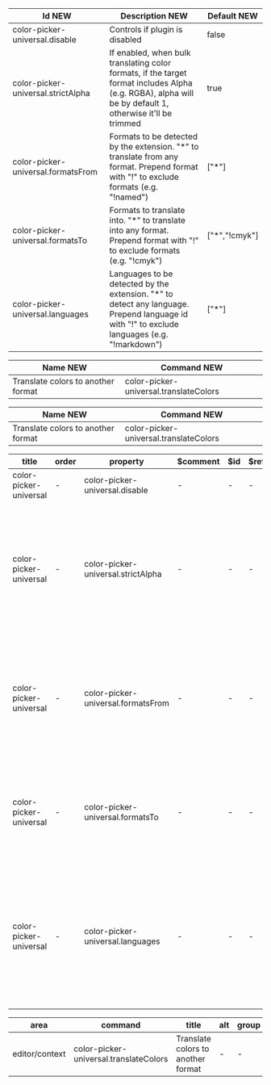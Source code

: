 [//]: # "vscode-table-configuration(property:Id NEW|description:Description NEW|default:Default NEW)"

| Id NEW                             | Description NEW                                                                                                                                          | Default NEW    |
| ---------------------------------- | -------------------------------------------------------------------------------------------------------------------------------------------------------- | -------------- |
| color-picker-universal.disable     | Controls if plugin is disabled                                                                                                                           | false          |
| color-picker-universal.strictAlpha | If enabled, when bulk translating color formats, if the target format includes Alpha (e.g. RGBA), alpha will be by default 1, otherwise it'll be trimmed | true           |
| color-picker-universal.formatsFrom | Formats to be detected by the extension. "\*" to translate from any format. Prepend format with "!" to exclude formats (e.g. "!named")                   | ["\*"]         |
| color-picker-universal.formatsTo   | Formats to translate into. "\*" to translate into any format. Prepend format with "!" to exclude formats (e.g. "!cmyk")                                  | ["\*","!cmyk"] |
| color-picker-universal.languages   | Languages to be detected by the extension. "\*" to detect any language. Prepend language id with "!" to exclude languages (e.g. "!markdown")             | ["\*"]         |

[//]: # "vscode-table-commands(title:Name NEW|command:Command NEW)"

| Name NEW                           | Command NEW                            |
| ---------------------------------- | -------------------------------------- |
| Translate colors to another format | color-picker-universal.translateColors |

[//]: # "vscode-table-menus(title:Name NEW|command:Command NEW)"

| Name NEW                           | Command NEW                            |
| ---------------------------------- | -------------------------------------- |
| Translate colors to another format | color-picker-universal.translateColors |

[//]: # "vscode-table-authentication(id|label)"
[//]: # "vscode-table-breakpoints(language|when)"
[//]: # "vscode-table-codeActions(description|kind|title|languages)"
[//]: # "vscode-table-colors(dark|highContrast|highContrastLight|light|description|id)"
[//]: # "vscode-table-configuration(title|order|property|$comment|$id|$ref|$schema|additionalItems|additionalProperties|allOf|anyOf|const|contains|contentEncoding|contentMediaType|default|definitions|dependencies|deprecationMessage|description|editPresentation|else|enum|enumDescriptions|enumItemLabels|examples|exclusiveMaximum|exclusiveMinimum|format|if|ignoreSync|items|markdownDeprecationMessage|markdownDescription|markdownEnumDescriptions|maximum|maxItems|maxLength|maxProperties|minimum|minItems|minLength|minProperties|multipleOf|not|oneOf|order|pattern|patternProperties|properties|propertyNames|readOnly|required|scope|then|title|type|uniqueItems)"

| title                  | order | property                           | $comment | $id | $ref | $schema | additionalItems | additionalProperties | allOf | anyOf | const | contains | contentEncoding | contentMediaType | default        | definitions | dependencies | deprecationMessage | description                                                                                                                                              | editPresentation | else | enum | enumDescriptions | enumItemLabels | examples                                                                                                                                                                                                                                                                                                                                                                                                                                                                                                                                                                                                                                           | exclusiveMaximum | exclusiveMinimum | format | if | ignoreSync | items                                                                                                                                                                                                                                                                                                                                                                                                                                                                                                                                                                                                                                      | markdownDeprecationMessage | markdownDescription | markdownEnumDescriptions | maximum | maxItems | maxLength | maxProperties | minimum | minItems | minLength | minProperties | multipleOf | not | oneOf | pattern | patternProperties | properties | propertyNames | readOnly | required | scope | then | type    | uniqueItems |
| ---------------------- | ----- | ---------------------------------- | -------- | --- | ---- | ------- | --------------- | -------------------- | ----- | ----- | ----- | -------- | --------------- | ---------------- | -------------- | ----------- | ------------ | ------------------ | -------------------------------------------------------------------------------------------------------------------------------------------------------- | ---------------- | ---- | ---- | ---------------- | -------------- | -------------------------------------------------------------------------------------------------------------------------------------------------------------------------------------------------------------------------------------------------------------------------------------------------------------------------------------------------------------------------------------------------------------------------------------------------------------------------------------------------------------------------------------------------------------------------------------------------------------------------------------------------- | ---------------- | ---------------- | ------ | -- | ---------- | ------------------------------------------------------------------------------------------------------------------------------------------------------------------------------------------------------------------------------------------------------------------------------------------------------------------------------------------------------------------------------------------------------------------------------------------------------------------------------------------------------------------------------------------------------------------------------------------------------------------------------------------ | -------------------------- | ------------------- | ------------------------ | ------- | -------- | --------- | ------------- | ------- | -------- | --------- | ------------- | ---------- | --- | ----- | ------- | ----------------- | ---------- | ------------- | -------- | -------- | ----- | ---- | ------- | ----------- |
| color-picker-universal | -     | color-picker-universal.disable     | -        | -   | -    | -       | -               | -                    | -     | -     | -     | -        | -               | -                | false          | -           | -            | -                  | Controls if plugin is disabled                                                                                                                           | -                | -    | -    | -                | -              | -                                                                                                                                                                                                                                                                                                                                                                                                                                                                                                                                                                                                                                                  | -                | -                | -      | -  | -          | -                                                                                                                                                                                                                                                                                                                                                                                                                                                                                                                                                                                                                                          | -                          | -                   | -                        | -       | -        | -         | -             | -       | -        | -         | -             | -          | -   | -     | -       | -                 | -          | -             | -        | -        | -     | -    | boolean | -           |
| color-picker-universal | -     | color-picker-universal.strictAlpha | -        | -   | -    | -       | -               | -                    | -     | -     | -     | -        | -               | -                | true           | -           | -            | -                  | If enabled, when bulk translating color formats, if the target format includes Alpha (e.g. RGBA), alpha will be by default 1, otherwise it'll be trimmed | -                | -    | -    | -                | -              | -                                                                                                                                                                                                                                                                                                                                                                                                                                                                                                                                                                                                                                                  | -                | -                | -      | -  | -          | -                                                                                                                                                                                                                                                                                                                                                                                                                                                                                                                                                                                                                                          | -                          | -                   | -                        | -       | -        | -         | -             | -       | -        | -         | -             | -          | -   | -     | -       | -                 | -          | -             | -        | -        | -     | -    | boolean | -           |
| color-picker-universal | -     | color-picker-universal.formatsFrom | -        | -   | -    | -       | -               | -                    | -     | -     | -     | -        | -               | -                | ["\*"]         | -           | -            | -                  | Formats to be detected by the extension. "\*" to translate from any format. Prepend format with "!" to exclude formats (e.g. "!named")                   | -                | -    | -    | -                | -              | [["\*","!named"],["cmyk","hex","hsl","hwb","named","rgb"]]                                                                                                                                                                                                                                                                                                                                                                                                                                                                                                                                                                                         | -                | -                | -      | -  | -          | {"title":"Format to be detected","type":"string","examples":["\*","cmyk","hex","hsl","hwb","named","rgb"]}                                                                                                                                                                                                                                                                                                                                                                                                                                                                                                                                 | -                          | -                   | -                        | -       | -        | -         | -             | -       | -        | -         | -             | -          | -   | -     | -       | -                 | -          | -             | -        | -        | -     | -    | array   | -           |
| color-picker-universal | -     | color-picker-universal.formatsTo   | -        | -   | -    | -       | -               | -                    | -     | -     | -     | -        | -               | -                | ["\*","!cmyk"] | -           | -            | -                  | Formats to translate into. "\*" to translate into any format. Prepend format with "!" to exclude formats (e.g. "!cmyk")                                  | -                | -    | -    | -                | -              | [["\*","!cmyk","!hwb"],["cmyk","hex","hsl","hwb","named","rgb"]]                                                                                                                                                                                                                                                                                                                                                                                                                                                                                                                                                                                   | -                | -                | -      | -  | -          | {"title":"Format to be translated into","type":"string","examples":["\*","cmyk","hex","hsl","hwb","named","rgb"]}                                                                                                                                                                                                                                                                                                                                                                                                                                                                                                                          | -                          | -                   | -                        | -       | -        | -         | -             | -       | -        | -         | -             | -          | -   | -     | -       | -                 | -          | -             | -        | -        | -     | -    | array   | -           |
| color-picker-universal | -     | color-picker-universal.languages   | -        | -   | -    | -       | -               | -                    | -     | -     | -     | -        | -               | -                | ["\*"]         | -           | -            | -                  | Languages to be detected by the extension. "\*" to detect any language. Prepend language id with "!" to exclude languages (e.g. "!markdown")             | -                | -    | -    | -                | -              | [["\*","!css","!less","!scss","!sass"],["\*","!plaintext","!markdown"],["abap","bat","bibtex","clojure","coffeescript","c","cpp","csharp","cuda-cpp","css","diff","dockerfile","fsharp","git-commit","git-rebase","go","groovy","handlebars","haml","html","ini","java","javascript","javascriptreact","json","jsonc","latex","less","lua","makefile","markdown","objective-c","objective-cpp","perl","perl6","php","plaintext","powershell","jade","pug","python","r","razor","ruby","rust","scss","sass","shaderlab","shellscript","slim","sql","stylus","swift","typescript","typescriptreact","tex","vb","vue","vue-html","xml","xsl","yaml"]] | -                | -                | -      | -  | -          | {"title":"Language identifier","type":"string","examples":["\*","abap","bat","bibtex","clojure","coffeescript","c","cpp","csharp","cuda-cpp","css","diff","dockerfile","fsharp","git-commit","git-rebase","go","groovy","handlebars","haml","html","ini","java","javascript","javascriptreact","json","jsonc","latex","less","lua","makefile","markdown","objective-c","objective-cpp","perl","perl6","php","plaintext","powershell","jade","pug","python","r","razor","ruby","rust","scss","sass","shaderlab","shellscript","slim","sql","stylus","swift","typescript","typescriptreact","tex","vb","vue","vue-html","xml","xsl","yaml"]} | -                          | -                   | -                        | -       | -        | -         | -             | -       | -        | -         | -             | -          | -   | -     | -       | -                 | -          | -             | -        | -        | -     | -    | array   | -           |

[//]: # "vscode-table-configurationDefaults(language|configurationDefault|configurationDefaultValue)"
[//]: # "vscode-table-continueEditSession(command|description|group|qualifiedName|remoteGroup|when)"
[//]: # "vscode-table-css.customData(data)"
[//]: # "vscode-table-customEditors(viewType|displayName|priority|selector)"
[//]: # "vscode-table-debuggers(args|configurationAttributes|configurationSnippets|deprecated|initialConfigurations|label|languages|linux|osx|program|runtime|runtimeArgs|strings|type|variables|when|windows|unverifiedBreakpoints|linuxRuntime|osxRuntime|windowsRuntime)"
[//]: # "vscode-table-documentation(command|title|when)"
[//]: # "vscode-table-grammars(language|scopeName|path|balancedBracketScopes|embeddedLanguages|injectTo|tokenTypes|unbalancedBracketScopes)"
[//]: # "vscode-table-html.customData(data)"
[//]: # "vscode-table-htmlLanguageParticipants(autoInsert|languageId)"
[//]: # "vscode-table-icons(iconId|description|fontPath|fontCharacter)"
[//]: # "vscode-table-iconThemes(id|label|path)"
[//]: # "vscode-table-jsonValidation(fileMatch|url)"
[//]: # "vscode-table-keybindings(command|key|args|linux|mac|when|win)"
[//]: # "vscode-table-languages(id|aliases|extensions|configuration|filenamePatterns|filenames|firstLine|dark|light|mimetypes)"
[//]: # "vscode-table-localizations(languageId|languageName|localizedLanguageName|translations)"
[//]: # "vscode-table-markdown.markdownItPlugins()"
[//]: # "vscode-table-markdown.previewScripts(data)"
[//]: # "vscode-table-markdown.previewStyles(data)"
[//]: # "vscode-table-menus(area|command|title|alt|group|when)"

| area           | command                                | title                              | alt | group | when |
| -------------- | -------------------------------------- | ---------------------------------- | --- | ----- | ---- |
| editor/context | color-picker-universal.translateColors | Translate colors to another format | -   | -     | -    |

[//]: # "vscode-table-notebookPreload(type|entrypoint)"
[//]: # "vscode-table-notebookRenderer(id|displayName|mimeTypes|entrypoint|dependencies|optionalDependencies|requiresMessaging)"
[//]: # "vscode-table-notebooks(type|displayName|selector|priority)"
[//]: # "vscode-table-problemMatchers(applyTo|background|base|fileLocation|label|name|owner|pattern|regexp|file|location|message|code|column|endColumn|endLine|kind|line|loop|severity|severity|source|activeOnStart|beginsPatternFile|beginsPatternRegexp|endsPatternFile|endsPatternRegexp)"
[//]: # "vscode-table-problemPatterns(regexp|file|location|message|code|column|endColumn|endLine|kind|line|loop|name|severity)"
[//]: # "vscode-table-productIconThemes(id|label|path)"
[//]: # "vscode-table-remoteHelp()"
[//]: # "vscode-table-resourceLabelFormatters(authority|label|separator|stripPathStartingSeparator|tildify|workspaceSuffix|scheme)"
[//]: # "vscode-table-semanticTokenModifiers(description|id)"
[//]: # "vscode-table-semanticTokenScopes(language|scope|fallbackScope)"
[//]: # "vscode-table-semanticTokenTypes(description|id|superType)"
[//]: # "vscode-table-snippets(language|path)"
[//]: # "vscode-table-submenus(dark|light|id|label)"
[//]: # "vscode-table-taskDefinitions(properties|required|type|when)"
[//]: # "vscode-table-terminal(id|title|dark|light)"
[//]: # "vscode-table-themes(label|id|uiTheme|path)"
[//]: # "vscode-table-typescriptServerPlugins(label|id|uiTheme|path|enableForWorkspaceTypeScriptVersions|name)"
[//]: # "vscode-table-views(area|id|name|contextualTitle|icon|initialSize|type|visibility|when)"
[//]: # "vscode-table-viewsContainers(area|icon|id|title)"
[//]: # "vscode-table-viewsWelcome(contents|enablement|group|view|when)"
[//]: # "vscode-table-walkthroughs(id|title|description|steps|featuredFor|icon|when)"
